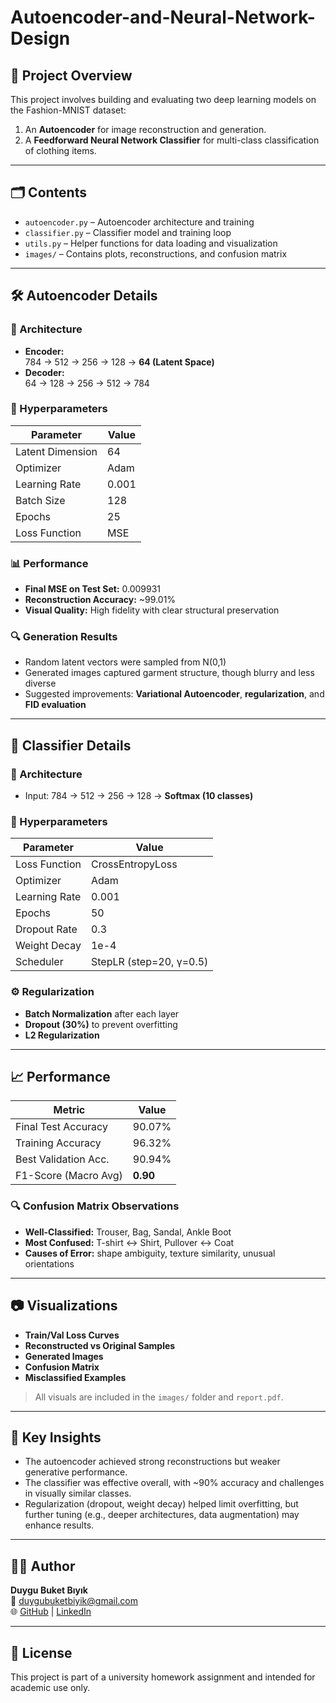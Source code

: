 # Autoencoder-and-Neural-Network-Design

## 🧠 Project Overview

This project involves building and evaluating two deep learning models on the Fashion-MNIST dataset:

1. An **Autoencoder** for image reconstruction and generation.
2. A **Feedforward Neural Network Classifier** for multi-class classification of clothing items.

---

## 🗂️ Contents

- `autoencoder.py` – Autoencoder architecture and training
- `classifier.py` – Classifier model and training loop
- `utils.py` – Helper functions for data loading and visualization
- `images/` – Contains plots, reconstructions, and confusion matrix

---

## 🛠️ Autoencoder Details

### 🔧 Architecture

- **Encoder:**  
  784 → 512 → 256 → 128 → **64 (Latent Space)**
- **Decoder:**  
  64 → 128 → 256 → 512 → 784

### 🧪 Hyperparameters

| Parameter         | Value         |
|------------------|---------------|
| Latent Dimension | 64            |
| Optimizer        | Adam          |
| Learning Rate    | 0.001         |
| Batch Size       | 128           |
| Epochs           | 25            |
| Loss Function    | MSE           |

### 📊 Performance

- **Final MSE on Test Set:** 0.009931
- **Reconstruction Accuracy:** ~99.01%
- **Visual Quality:** High fidelity with clear structural preservation

### 🔍 Generation Results

- Random latent vectors were sampled from N(0,1)
- Generated images captured garment structure, though blurry and less diverse
- Suggested improvements: **Variational Autoencoder**, **regularization**, and **FID evaluation**

---

## 🧮 Classifier Details

### 🔧 Architecture

- Input: 784 → 512 → 256 → 128 → **Softmax (10 classes)**

### 🧪 Hyperparameters

| Parameter          | Value                    |
|-------------------|--------------------------|
| Loss Function      | CrossEntropyLoss         |
| Optimizer          | Adam                     |
| Learning Rate      | 0.001                    |
| Epochs             | 50                       |
| Dropout Rate       | 0.3                      |
| Weight Decay       | 1e-4                     |
| Scheduler          | StepLR (step=20, γ=0.5)  |

### ⚙️ Regularization

- **Batch Normalization** after each layer
- **Dropout (30%)** to prevent overfitting
- **L2 Regularization**

---

## 📈 Performance

| Metric               | Value     |
|----------------------|-----------|
| Final Test Accuracy  | 90.07%    |
| Training Accuracy    | 96.32%    |
| Best Validation Acc. | 90.94%    |
| F1-Score (Macro Avg) | **0.90**  |

### 🔍 Confusion Matrix Observations

- **Well-Classified:** Trouser, Bag, Sandal, Ankle Boot
- **Most Confused:** T-shirt ↔ Shirt, Pullover ↔ Coat
- **Causes of Error:** shape ambiguity, texture similarity, unusual orientations

---

## 📷 Visualizations

- **Train/Val Loss Curves**
- **Reconstructed vs Original Samples**
- **Generated Images**
- **Confusion Matrix**
- **Misclassified Examples**

> All visuals are included in the `images/` folder and `report.pdf`.

---

## 📌 Key Insights

- The autoencoder achieved strong reconstructions but weaker generative performance.
- The classifier was effective overall, with ~90% accuracy and challenges in visually similar classes.
- Regularization (dropout, weight decay) helped limit overfitting, but further tuning (e.g., deeper architectures, data augmentation) may enhance results.

---

## 🧑‍💻 Author

**Duygu Buket Bıyık**  
📧 [duygubuketbiyik@gmail.com](mailto:duygubuketbiyik@gmail.com)  
🌐 [GitHub](https://github.com/duygubuket) | [LinkedIn](https://www.linkedin.com/in/duygubuketbiyik)

---

## 📂 License

This project is part of a university homework assignment and intended for academic use only.
